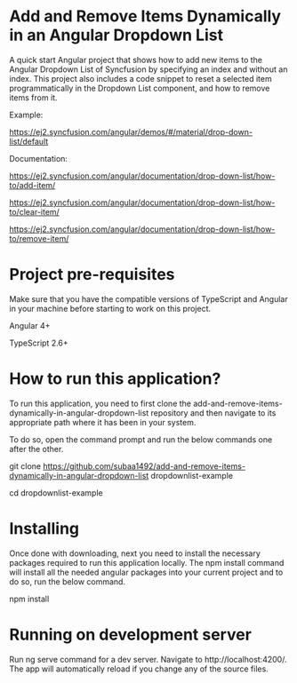 # Add and Remove Items Dynamically in an Angular Dropdown List 

A quick start Angular project that shows how to add new items to the Angular Dropdown List of Syncfusion by specifying an index and without an index. This project also includes a code snippet to reset a selected item programmatically in the Dropdown List component, and how to remove items from it.

Example: 

https://ej2.syncfusion.com/angular/demos/#/material/drop-down-list/default  

Documentation: 

https://ej2.syncfusion.com/angular/documentation/drop-down-list/how-to/add-item/

https://ej2.syncfusion.com/angular/documentation/drop-down-list/how-to/clear-item/

https://ej2.syncfusion.com/angular/documentation/drop-down-list/how-to/remove-item/ 

# Project pre-requisites

Make sure that you have the compatible versions of TypeScript and Angular in your machine before starting to work on this project.

Angular 4+

TypeScript 2.6+

# How to run this application?

To run this application, you need to first clone the add-and-remove-items-dynamically-in-angular-dropdown-list repository and then navigate to its appropriate path where it has been in your system.

To do so, open the command prompt and run the below commands one after the other.

git clone https://github.com/subaa1492/add-and-remove-items-dynamically-in-angular-dropdown-list dropdownlist-example

cd dropdownlist-example

# Installing

Once done with downloading, next you need to install the necessary packages required to run this application locally. The npm install command will install all the needed angular packages into your current project and to do so, run the below command.

npm install

# Running on development server

Run ng serve command for a dev server. Navigate to http://localhost:4200/. The app will automatically reload if you change any of the source files.

